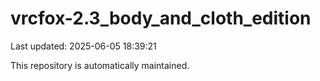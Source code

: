 # vrcfox-2.3_body_and_cloth_edition

Last updated: 2025-06-05 18:39:21

This repository is automatically maintained.
